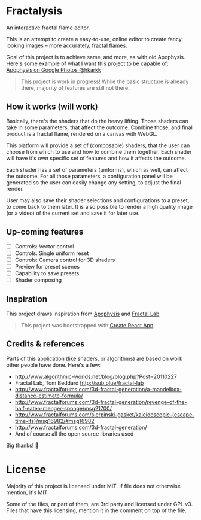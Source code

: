 # Fractalysis

An interactive fractal flame editor.

This is an attempt to create a easy-to-use, online editor to create fancy looking images –
more accurately, [fractal flames](https://en.wikipedia.org/wiki/Fractal_flame).

Goal of this project is to achieve same, and more, as with old Apophysis. Here's some example
of what I want this project to be capable of: [Apophysis on Google Photos @hkarkk](https://photos.google.com/share/AF1QipMnab4yKkrYEMaI1AaY3SGvRa6WHXy-vz3nwIhHF3DHdu8pgJTBJWZ30GpnW7nwbg?key=VUNnOHUzQmxoR1N4Sk9NTGlRSVFKcS0wUTN1RmJR)

> This project is work in progress!
> While the basic structure is already there, majority of features are still not there.

## How it works (will work)

Basically, there's the shaders that do the heavy lifting. Those shaders can take in
some parameters, that affect the outcome. Combine those, and final product is a fractal flame, rendered on a canvas with WebGL.

This platform will provide a set of (composable) shaders, that the user can choose from which to use
and how to combine them together. Each shader will have it's own specific set of features and how it
affects the outcome.

Each shader has a set of parameters (uniforms), which as well, can affect the outcome. For all those parameters,
a configuration panel will be generated so the user can easily change any setting, to adjust the final render.

User may also save their shader selections and configurations to a preset, to come back to them later.
It is also possible to render a high quality image (or a video) of the current set and save it for later use.

## Up-coming features

- [ ] Controls: Vector control
- [ ] Controls: Single uniform reset
- [ ] Controls: Camera control for 3D shaders
- [ ] Preview for preset scenes
- [ ] Capability to save presets
- [ ] Shader composing

## Inspiration

This project draws inspiration from [Apophysis](http://www.apophysis.org/) and [Fractal Lab](http://sub.blue/fractal-lab)

> This project was bootstrapped with [Create React App](https://github.com/facebookincubator/create-react-app).

## Credits & references

Parts of this application (like shaders, or algorithms) are based on work other people have done. Here's a few:

- http://www.algorithmic-worlds.net/blog/blog.php?Post=20110227
- Fractal Lab, Tom Beddard http://sub.blue/fractal-lab
- http://www.fractalforums.com/3d-fractal-generation/a-mandelbox-distance-estimate-formula/
- http://www.fractalforums.com/3d-fractal-generation/revenge-of-the-half-eaten-menger-sponge/msg21700/
- http://www.fractalforums.com/sierpinski-gasket/kaleidoscopic-(escape-time-ifs)/msg16982/#msg16982
- http://www.fractalforums.com/3d-fractal-generation/
- And of course all the open source libraries used

Big thanks! :pray:

# License

Majority of this project is licensed under MIT. If file does not otherwise mention,
it's MIT.

Some of the files, or part of them, are 3rd party and licensed under GPL v3. Files that
have this licensing, mention it in the comment on top of the file.
